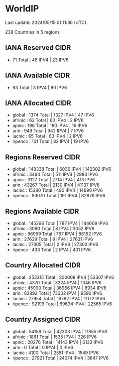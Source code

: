 # WorldIP

Last update: 2024/05/15 01:11:36 (UTC)

238 Countries in 5 regions

## IANA Reserved CIDR

- 71 Total | 48 IPV4 | 23 IPV6

## IANA Available CIDR

- 63 Total | 3 IPV4 | 60 IPV6

## IANA Allocated CIDR

- global : 1374 Total | 1327 IPV4 | 47 IPV6
- afrinic : 62 Total | 60 IPV4 | 2 IPV6
- apnic : 196 Total | 180 IPV4 | 16 IPV6
- arin : 949 Total | 942 IPV4 | 7 IPV6
- lacnic : 65 Total | 63 IPV4 | 2 IPV6
- ripencc : 101 Total | 82 IPV4 | 19 IPV6

## Regions Reserved CIDR

- global : 148338 Total | 6036 IPV4 | 142302 IPV6
- afrinic : 3494 Total | 511 IPV4 | 2983 IPV6
- apnic : 3127 Total | 2714 IPV4 | 413 IPV6
- arin : 43267 Total | 2130 IPV4 | 41137 IPV6
- lacnic : 15380 Total | 490 IPV4 | 14890 IPV6
- ripencc : 83070 Total | 191 IPV4 | 82879 IPV6

## Regions Available CIDR

- global : 145396 Total | 787 IPV4 | 144609 IPV6
- afrinic : 3060 Total | 8 IPV4 | 3052 IPV6
- apnic : 86959 Total | 767 IPV4 | 86192 IPV6
- arin : 27639 Total | 8 IPV4 | 27631 IPV6
- lacnic : 27305 Total | 2 IPV4 | 27303 IPV6
- ripencc : 433 Total | 2 IPV4 | 431 IPV6

## Country Allocated CIDR

- global : 253315 Total | 200008 IPV4 | 53307 IPV6
- afrinic : 4370 Total | 3324 IPV4 | 1046 IPV6
- apnic : 45900 Total | 36966 IPV4 | 8934 IPV6
- arin : 82892 Total | 73302 IPV4 | 9590 IPV6
- lacnic : 27954 Total | 16782 IPV4 | 11172 IPV6
- ripencc : 92199 Total | 69634 IPV4 | 22565 IPV6

## Country Assigned CIDR

- global : 54158 Total | 42303 IPV4 | 11855 IPV6
- afrinic : 1861 Total | 1535 IPV4 | 326 IPV6
- apnic : 20276 Total | 14143 IPV4 | 6133 IPV6
- arin : 0 Total | 0 IPV4 | 0 IPV6
- lacnic : 4100 Total | 2551 IPV4 | 1549 IPV6
- ripencc : 27921 Total | 24074 IPV4 | 3847 IPV6
